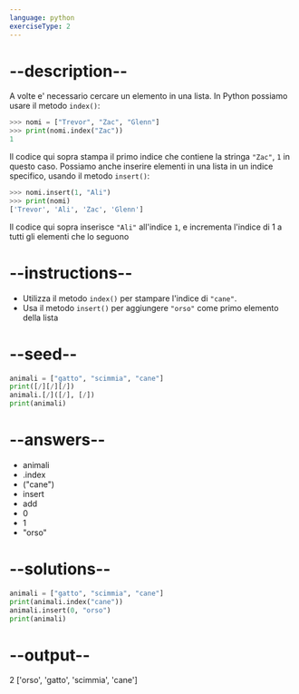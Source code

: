 ```yaml
---
language: python
exerciseType: 2
---
```


# --description--

A volte e' necessario cercare un elemento in una lista.
In Python possiamo usare il metodo `index()`:
```python
>>> nomi = ["Trevor", "Zac", "Glenn"]
>>> print(nomi.index("Zac"))
1
```
Il codice qui sopra stampa il primo indice che contiene la stringa `"Zac"`, `1` in questo caso.
Possiamo anche inserire elementi in una lista in un indice specifico, usando il metodo `insert()`:
```python
>>> nomi.insert(1, "Ali")
>>> print(nomi)
['Trevor', 'Ali', 'Zac', 'Glenn']
```
Il codice qui sopra inserisce `"Ali"` all'indice `1`, e incrementa l'indice di 1 a tutti gli elementi che lo seguono

# --instructions--

- Utilizza il metodo `index()` per stampare l'indice di `"cane"`.
- Usa il metodo `insert()` per aggiungere `"orso"` come primo elemento della lista

# --seed--

```python
animali = ["gatto", "scimmia", "cane"]
print([/][/][/])
animali.[/]([/], [/])
print(animali)
```

# --answers--

- animali
- .index
- ("cane")
- insert
- add
- 0
- 1
- "orso"

# --solutions--

```python
animali = ["gatto", "scimmia", "cane"]
print(animali.index("cane"))
animali.insert(0, "orso")
print(animali)
```

# --output--

2
['orso', 'gatto', 'scimmia', 'cane']
